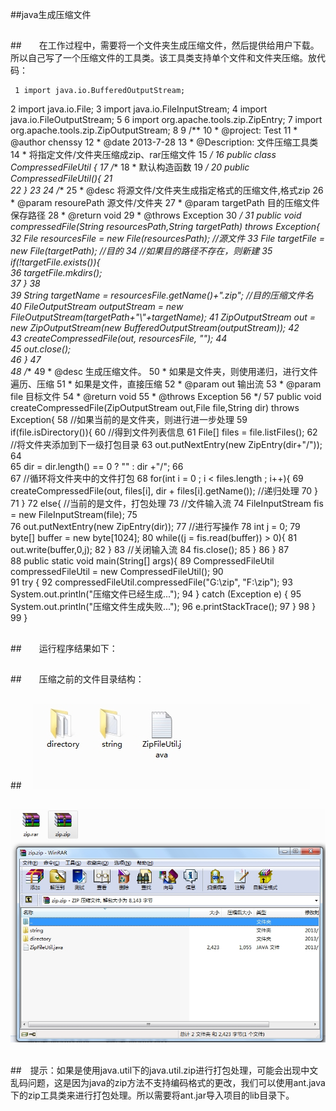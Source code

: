 ##java生成压缩文件

##
##　　在工作过程中，需要将一个文件夹生成压缩文件，然后提供给用户下载。所以自己写了一个压缩文件的工具类。该工具类支持单个文件和文件夹压缩。放代码：

	 1 import java.io.BufferedOutputStream;
 2 import java.io.File;
 3 import java.io.FileInputStream;
 4 import java.io.FileOutputStream;
 5 
 6 import org.apache.tools.zip.ZipEntry;
 7 import org.apache.tools.zip.ZipOutputStream;
 8 
 9 /** 
10  * @project: Test 
11  * @author chenssy
12  * @date 2013-7-28 
13  * @Description: 文件压缩工具类
14  *                   将指定文件/文件夹压缩成zip、rar压缩文件
15  */
16 public class CompressedFileUtil {
17     /**
18      * 默认构造函数
19      */
20     public CompressedFileUtil(){
21         
22     	}
23 
24     /**
25      * @desc 将源文件/文件夹生成指定格式的压缩文件,格式zip
26      * @param resourePath 源文件/文件夹
27      * @param targetPath  目的压缩文件保存路径
28      * @return void
29      * @throws Exception 
30      */
31     public void compressedFile(String resourcesPath,String targetPath) throws Exception{
32         File resourcesFile = new File(resourcesPath);     //源文件
33         File targetFile = new File(targetPath);           //目的
34         //如果目的路径不存在，则新建
35         if(!targetFile.exists()){     
36             targetFile.mkdirs();  
37         	}
38         
39         String targetName = resourcesFile.getName()+".zip";   //目的压缩文件名
40         FileOutputStream outputStream = new FileOutputStream(targetPath+"\\"+targetName);
41         ZipOutputStream out = new ZipOutputStream(new BufferedOutputStream(outputStream));
42         
43         createCompressedFile(out, resourcesFile, "");
44         
45         out.close();  
46     	}
47     
48     /**
49      * @desc 生成压缩文件。
50      *                  如果是文件夹，则使用递归，进行文件遍历、压缩
51      *       如果是文件，直接压缩
52      * @param out  输出流
53      * @param file  目标文件
54      * @return void
55      * @throws Exception 
56      */
57     public void createCompressedFile(ZipOutputStream out,File file,String dir) throws Exception{
58         //如果当前的是文件夹，则进行进一步处理
59         if(file.isDirectory()){
60             //得到文件列表信息
61             File[] files = file.listFiles();
62             //将文件夹添加到下一级打包目录
63             out.putNextEntry(new ZipEntry(dir+"/"));
64             
65             dir = dir.length() == 0 ? "" : dir +"/";
66             
67             //循环将文件夹中的文件打包
68             for(int i = 0 ; i < files.length ; i++){
69                 createCompressedFile(out, files[i], dir + files[i].getName());         //递归处理
70             	}
71         	}
72         else{   //当前的是文件，打包处理
73             //文件输入流
74             FileInputStream fis = new FileInputStream(file);
75             
76             out.putNextEntry(new ZipEntry(dir));
77             //进行写操作
78             int j =  0;
79             byte[] buffer = new byte[1024];
80             while((j = fis.read(buffer)) > 0){
81                 out.write(buffer,0,j);
82             	}
83             //关闭输入流
84             fis.close();
85         	}
86     	}
87     
88     public static void main(String[] args){
89         CompressedFileUtil compressedFileUtil = new CompressedFileUtil();
90         
91         try {
92             compressedFileUtil.compressedFile("G:\\zip", "F:\\zip");
93             System.out.println("压缩文件已经生成...");
94         	} catch (Exception e) {
95             System.out.println("压缩文件生成失败...");
96             e.printStackTrace();
97         	}
98     	}
99 	}



##
##　　运行程序结果如下：


##
##　　压缩之前的文件目录结构：


##
##　 ![Alt text](../md/img/29204257-f11328f598214967985dce9c9eaa8b66.jpg)


##
##  ![Alt text](../md/img/29204317-5885ec277bab4321a99531b825fe3aaf.jpg)


##
##　提示：如果是使用java.util下的java.util.zip进行打包处理，可能会出现中文乱码问题，这是因为java的zip方法不支持编码格式的更改，我们可以使用ant.java下的zip工具类来进行打包处理。所以需要将ant.jar导入项目的lib目录下。